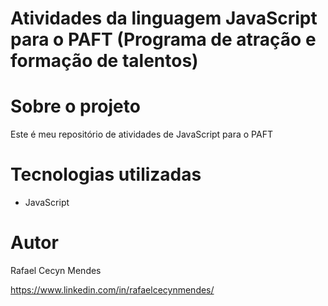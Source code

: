 # Atividades da linguagem JavaScript para o PAFT (Programa de atração e formação de talentos) 


# Sobre o projeto

Este é meu repositório de atividades de JavaScript para o PAFT
  
# Tecnologias utilizadas
- JavaScript


# Autor

Rafael Cecyn Mendes

https://www.linkedin.com/in/rafaelcecynmendes/
